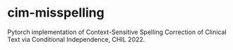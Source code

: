# cim-misspelling

Pytorch implementation of Context-Sensitive Spelling Correction of Clinical Text via Conditional Independence, CHIL 2022.
